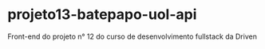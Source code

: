 # projeto13-batepapo-uol-api
Front-end do projeto n° 12 do curso de desenvolvimento fullstack da Driven 
